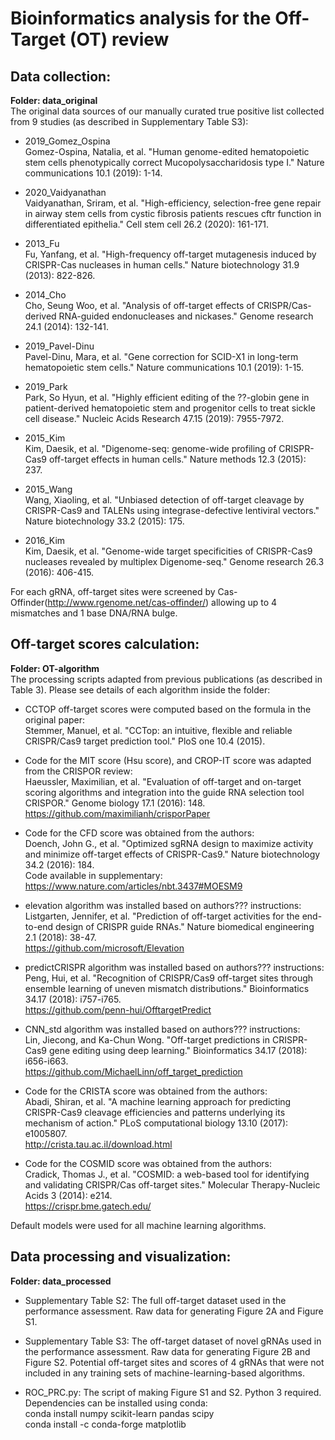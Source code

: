 # Bioinformatics analysis for the Off-Target (OT) review

## Data collection:

**Folder: data_original**  
The original data sources of our manually curated true positive list collected from 9 studies (as described in Supplementary Table S3): 

+ 2019_Gomez_Ospina  
Gomez-Ospina, Natalia, et al. "Human genome-edited hematopoietic stem cells phenotypically correct Mucopolysaccharidosis type I." Nature communications 10.1 (2019): 1-14. 

+ 2020_Vaidyanathan  
Vaidyanathan, Sriram, et al. "High-efficiency, selection-free gene repair in airway stem cells from cystic fibrosis patients rescues cftr function in differentiated epithelia." Cell stem cell 26.2 (2020): 161-171. 

+ 2013_Fu  
Fu, Yanfang, et al. "High-frequency off-target mutagenesis induced by CRISPR-Cas nucleases in human cells." Nature biotechnology 31.9 (2013): 822-826. 

+ 2014_Cho  
Cho, Seung Woo, et al. "Analysis of off-target effects of CRISPR/Cas-derived RNA-guided endonucleases and nickases." Genome research 24.1 (2014): 132-141. 

+ 2019_Pavel-Dinu  
Pavel-Dinu, Mara, et al. "Gene correction for SCID-X1 in long-term hematopoietic stem cells." Nature communications 10.1 (2019): 1-15.

+ 2019_Park  
Park, So Hyun, et al. "Highly efficient editing of the ??-globin gene in patient-derived hematopoietic stem and progenitor cells to treat sickle cell disease." Nucleic Acids Research 47.15 (2019): 7955-7972. 

+ 2015_Kim  
Kim, Daesik, et al. "Digenome-seq: genome-wide profiling of CRISPR-Cas9 off-target effects in human cells." Nature methods 12.3 (2015): 237.

+ 2015_Wang  
Wang, Xiaoling, et al. "Unbiased detection of off-target cleavage by CRISPR-Cas9 and TALENs using integrase-defective lentiviral vectors." Nature biotechnology 33.2 (2015): 175. 

+ 2016_Kim  
Kim, Daesik, et al. "Genome-wide target specificities of CRISPR-Cas9 nucleases revealed by multiplex Digenome-seq." Genome research 26.3 (2016): 406-415. 



For each gRNA, off-target sites were screened by Cas-Offinder(http://www.rgenome.net/cas-offinder/) allowing up to 4 mismatches and 1 base DNA/RNA bulge. 


## Off-target scores calculation:  
**Folder: OT-algorithm**  
The processing scripts adapted from previous publications (as described in Table 3). Please see details of each algorithm inside the folder: 

+ CCTOP off-target scores were computed based on the formula in the original paper:  
Stemmer, Manuel, et al. "CCTop: an intuitive, flexible and reliable CRISPR/Cas9 target prediction tool." PloS one 10.4 (2015).

+ Code for the MIT score (Hsu score), and CROP-IT score was adapted from the CRISPOR review:  
Haeussler, Maximilian, et al. "Evaluation of off-target and on-target scoring algorithms and integration into the guide RNA selection tool CRISPOR." Genome biology 17.1 (2016): 148.  
https://github.com/maximilianh/crisporPaper

+ Code for the CFD score was obtained from the authors:  
Doench, John G., et al. "Optimized sgRNA design to maximize activity and minimize off-target effects of CRISPR-Cas9." Nature biotechnology 34.2 (2016): 184.  
Code available in supplementary: https://www.nature.com/articles/nbt.3437#MOESM9 

+ elevation algorithm was installed based on authors??? instructions:  
Listgarten, Jennifer, et al. "Prediction of off-target activities for the end-to-end design of CRISPR guide RNAs." Nature biomedical engineering 2.1 (2018): 38-47.  
https://github.com/microsoft/Elevation 

+ predictCRISPR algorithm was installed based on authors??? instructions:  
Peng, Hui, et al. "Recognition of CRISPR/Cas9 off-target sites through ensemble learning of uneven mismatch distributions." Bioinformatics 34.17 (2018): i757-i765.  
https://github.com/penn-hui/OfftargetPredict 

+ CNN_std algorithm was installed based on authors??? instructions:  
Lin, Jiecong, and Ka-Chun Wong. "Off-target predictions in CRISPR-Cas9 gene editing using deep learning." Bioinformatics 34.17 (2018): i656-i663.  
https://github.com/MichaelLinn/off_target_prediction

+ Code for the CRISTA score was obtained from the authors:  
Abadi, Shiran, et al. "A machine learning approach for predicting CRISPR-Cas9 cleavage efficiencies and patterns underlying its mechanism of action." PLoS computational biology 13.10 (2017): e1005807.  
http://crista.tau.ac.il/download.html

+ Code for the COSMID score was obtained from the authors:  
Cradick, Thomas J., et al. "COSMID: a web-based tool for identifying and validating CRISPR/Cas off-target sites." Molecular Therapy-Nucleic Acids 3 (2014): e214.  
https://crispr.bme.gatech.edu/

Default models were used for all machine learning algorithms.

## Data processing and visualization:
**Folder: data_processed**

+ Supplementary Table S2: The full off-target dataset used in the performance assessment. Raw data for generating Figure 2A and Figure S1. 

+ Supplementary Table S3: The off-target dataset of novel gRNAs used in the performance assessment.  Raw data for generating Figure 2B and Figure S2. Potential off-target sites and scores of 4 gRNAs that were not included in any training sets of machine-learning-based algorithms.

+ ROC_PRC.py: The script of making Figure S1 and S2.
Python 3 required. 
Dependencies can be installed using conda:  
  conda install numpy scikit-learn pandas scipy  
  conda install -c conda-forge matplotlib

